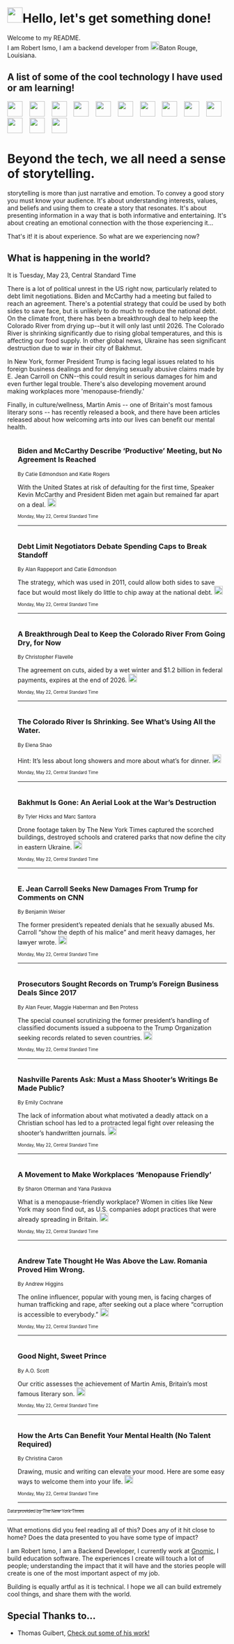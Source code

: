 <h1><img src="https://emojis.slackmojis.com/emojis/images/1643514375/3493/hot-coffee.gif?1643514375" width="35"/>Hello, let's get something done!</h1>

<p>Welcome to my README.<br/>
I am Robert Ismo, I am a backend developer from <img src="https://emojis.slackmojis.com/emojis/images/1638395689/50435/moulin_rouge.png?1638395689" width="20"/>Baton Rouge, Louisiana.</p>
<h2>A list of some of the cool technology I have used or am learning!</h2>
<p>
<img src="https://emojis.slackmojis.com/emojis/images/1643516091/21142/meow_bongotap.gif?1643516091" width="35" alt="">
<img src="https://img.shields.io/badge/Favorite%20Frontend%20Framework-SvelteKit-f83903" alt="">
<img src="https://img.shields.io/badge/Second%20Favorite-Vue-40b581" alt="">
<img src="https://img.shields.io/badge/Most%20Used%20Runtime-Nodejs-78b061" alt="">
<img src="https://emojis.slackmojis.com/emojis/images/1643517416/34482/fire.gif?1643517416" width="35" alt="">
<img src="https://img.shields.io/badge/Javascript%20But%20Better-Typescript-0078ca" alt="">
<img src="https://img.shields.io/badge/Favorite%20Language-Elixir-3e244d" alt="">
<img src="https://img.shields.io/badge/Containerize%20Everything-Docker-6ac9ef" alt="">
<img src="https://emojis.slackmojis.com/emojis/images/1643514596/5999/meow_party.gif?1643514596" width="35" alt="">
<img src="https://img.shields.io/badge/API%20Love%20Language-Graphql-de32a5" alt="">
<img src="https://img.shields.io/badge/Our%20Favorite%20Version%20Controller-Git-e94f33" alt="">
<img src="https://img.shields.io/badge/Favorite%20Database-Redis-d42d1d" alt="">
<img src="https://emojis.slackmojis.com/emojis/images/1643514559/5584/deployparrot.gif?1643514559" width="35" alt="">
<img src="https://img.shields.io/badge/Container%20Interstate-RabbitMQ-f66200" alt="">
<img src="https://img.shields.io/badge/Gotta%20Learn-Kubernetes-316adf" alt="">
<img src="https://img.shields.io/badge/Really%20Mature%20Now-WASM-654fef" alt="">
<img src="https://emojis.slackmojis.com/emojis/images/1666642497/61942/dance_vibe.gif?1666642497" width="35" alt="">
<img src="https://img.shields.io/badge/For%20My%20M1-ARM64-657d96" alt="">
<img src="https://img.shields.io/badge/Loving%20This%20So%20Much-TailwindCSS-17bcb5" alt="">
<img src="https://img.shields.io/badge/Cool%20Build%20Tool-Vite-f9cb24" alt="">
<img src="https://emojis.slackmojis.com/emojis/images/1669231376/62819/working-on-it.gif?1669231376" width="35" alt="">
<img src="https://img.shields.io/badge/Fun%20and%20Easy%20Database-MongoDB-5f8c49" alt="">
<img src="https://img.shields.io/badge/JS%20Life%20Support-NPM-c73737" alt="">
<img src="https://img.shields.io/badge/I%20Liked%20It-DynamoDB-0073b9" alt="">
<img src="https://emojis.slackmojis.com/emojis/images/1643514045/46/question.gif?1643514045" width="35" alt="">
<img src="https://img.shields.io/badge/cool-React-60d6f9" alt="">
<img src="https://img.shields.io/badge/Future%20Big%20Project-Lambda-f37e00" alt="">
<img src="https://img.shields.io/badge/NPM%20But%20Better-PNPM-f1aa07" alt="">
<img src="https://emojis.slackmojis.com/emojis/images/1643514943/9662/fbwow.gif?1643514943" width="35" alt="">
<img src="https://img.shields.io/badge/First%20Language-C-662079" alt="">
<img src="https://img.shields.io/badge/Where%20I%20Deploy%20Frontend-Vercel-000000" alt="">
<img src="https://img.shields.io/badge/Who%20Does%20not%20Want%20an%20App-Swift-f9492a" alt="">
<img src="https://emojis.slackmojis.com/emojis/images/1643514058/151/javascript.png?1643514058" width="35" alt="">
<img src="https://img.shields.io/badge/cool-Python-fbd542" alt="">
<img src="https://img.shields.io/badge/Favorite%20Something-Stripe-656cdc" alt="">
<img src="https://img.shields.io/badge/Of%20Course-HTML5-ed6327" alt="">
<img src="https://emojis.slackmojis.com/emojis/images/1660415405/60731/bomb.gif?1660415405" width="35" alt="">
<img src="https://img.shields.io/badge/hate-CSS-2964ec" alt="">
<img src="https://img.shields.io/badge/Learning-CircleCI-141215" alt="">
<img src="https://img.shields.io/badge/Learning-Rust-fbbb3b" alt="">
<img src="https://emojis.slackmojis.com/emojis/images/1660415397/60712/writing-hand.gif?1660415397" width="35" alt="">
<img src="https://img.shields.io/badge/Dev%20Browser%20of%20Choice-Firefox-cc4e26" alt="">
<img src="https://img.shields.io/badge/Recoverying%20From%20Windows-UNIX-1781e3" alt="">
<img src="https://img.shields.io/badge/LOVE-LogSeq-90c1c2" alt="">
<img src="https://emojis.slackmojis.com/emojis/images/1643514066/223/kirby.gif?1643514066" width="35" alt="">
<img src="https://img.shields.io/badge/Daily%20Driver-MacOS-e6e6e8" alt="">
<img src="https://img.shields.io/badge/Git%20Server-Github-000000" alt="">
<img src="https://img.shields.io/badge/enjoyable-EC2-f17428" alt="">
<img src="https://emojis.slackmojis.com/emojis/images/1643514239/2069/excited.gif?1643514239" width="35" alt="">
</p>
<h1>Beyond the tech, we all need a sense of storytelling.</h1>
<p>storytelling is more than just narrative and emotion. To convey a good story you must know your audience. It's about understanding interests, values, and beliefs and using them to create a story that resonates. It's about presenting information in a way that is both informative and entertaining. It's about creating an emotional connection with the those experiencing it...</p>
<p>That's it! it is about experience. So what are we experiencing now?</p>
<h2>What is happening in the world?</h2>
<p>It is Tuesday, May 23, Central Standard Time</p>
<p>
There is a lot of political unrest in the US right now, particularly related to debt limit negotiations. Biden and McCarthy had a meeting but failed to reach an agreement. There&#39;s a potential strategy that could be used by both sides to save face, but is unlikely to do much to reduce the national debt. On the climate front, there has been a breakthrough deal to help keep the Colorado River from drying up--but it will only last until 2026. The Colorado River is shrinking significantly due to rising global temperatures, and this is affecting our food supply. In other global news, Ukraine has seen significant destruction due to war in their city of Bakhmut. 

In New York, former President Trump is facing legal issues related to his foreign business dealings and for denying sexually abusive claims made by E. Jean Carroll on CNN--this could result in serious damages for him and even further legal trouble. There&#39;s also developing movement around making workplaces more &#39;menopause-friendly.&#39;

Finally, in culture&#x2F;wellness, Martin Amis -- one of Britain&#39;s most famous literary sons -- has recently released a book, and there have been articles released about how welcoming arts into our lives can benefit our mental health.</p>
<ol>
<img src="https://img.shields.io/badge/-us-blue" alt="">
<h3>Biden and McCarthy Describe ‘Productive’ Meeting, but No Agreement Is Reached</h3>
<sub>By Catie Edmondson and Katie Rogers</sub>
<p>With the United States at risk of defaulting for the first time, Speaker Kevin McCarthy and President Biden met again but remained far apart on a deal.  <a href="https://nyti.ms/3q7k7ls"><img src="https://developer.nytimes.com/files/poweredby_nytimes_30b.png?v=1583354208352" height="20"></a></p>
<sub><sub>Monday, May 22, Central Standard Time</sub></sub>
<hr/>
<img src="https://img.shields.io/badge/-us-blue" alt="">
<h3>Debt Limit Negotiators Debate Spending Caps to Break Standoff</h3>
<sub>By Alan Rappeport and Catie Edmondson</sub>
<p>The strategy, which was used in 2011, could allow both sides to save face but would most likely do little to chip away at the national debt.  <a href="https://nyti.ms/3q4wv61"><img src="https://developer.nytimes.com/files/poweredby_nytimes_30b.png?v=1583354208352" height="20"></a></p>
<sub><sub>Monday, May 22, Central Standard Time</sub></sub>
<hr/>
<img src="https://img.shields.io/badge/-climate-blue" alt="">
<h3>A Breakthrough Deal to Keep the Colorado River From Going Dry, for Now</h3>
<sub>By Christopher Flavelle</sub>
<p>The agreement on cuts, aided by a wet winter and $1.2 billion in federal payments, expires at the end of 2026.  <a href="https://nyti.ms/4208WZl"><img src="https://developer.nytimes.com/files/poweredby_nytimes_30b.png?v=1583354208352" height="20"></a></p>
<sub><sub>Monday, May 22, Central Standard Time</sub></sub>
<hr/>
<img src="https://img.shields.io/badge/-climate-blue" alt="">
<h3>The Colorado River Is Shrinking. See What’s Using All the Water.</h3>
<sub>By Elena Shao</sub>
<p>Hint: It’s less about long showers and more about what’s for dinner.  <a href="https://nyti.ms/3Oy26XQ"><img src="https://developer.nytimes.com/files/poweredby_nytimes_30b.png?v=1583354208352" height="20"></a></p>
<sub><sub>Monday, May 22, Central Standard Time</sub></sub>
<hr/>
<img src="https://img.shields.io/badge/-world-blue" alt="">
<h3>Bakhmut Is Gone: An Aerial Look at the War’s Destruction</h3>
<sub>By Tyler Hicks and Marc Santora</sub>
<p>Drone footage taken by The New York Times captured the scorched buildings, destroyed schools and cratered parks that now define the city in eastern Ukraine.  <a href="https://nyti.ms/45gprDr"><img src="https://developer.nytimes.com/files/poweredby_nytimes_30b.png?v=1583354208352" height="20"></a></p>
<sub><sub>Monday, May 22, Central Standard Time</sub></sub>
<hr/>
<img src="https://img.shields.io/badge/-nyregion-blue" alt="">
<h3>E. Jean Carroll Seeks New Damages From Trump for Comments on CNN</h3>
<sub>By Benjamin Weiser</sub>
<p>The former president’s repeated denials that he sexually abused Ms. Carroll “show the depth of his malice” and merit heavy damages, her lawyer wrote.  <a href="https://nyti.ms/3IygMSU"><img src="https://developer.nytimes.com/files/poweredby_nytimes_30b.png?v=1583354208352" height="20"></a></p>
<sub><sub>Monday, May 22, Central Standard Time</sub></sub>
<hr/>
<img src="https://img.shields.io/badge/-us-blue" alt="">
<h3>Prosecutors Sought Records on Trump’s Foreign Business Deals Since 2017</h3>
<sub>By Alan Feuer, Maggie Haberman and Ben Protess</sub>
<p>The special counsel scrutinizing the former president’s handling of classified documents issued a subpoena to the Trump Organization seeking records related to seven countries.  <a href="https://nyti.ms/3IueiFm"><img src="https://developer.nytimes.com/files/poweredby_nytimes_30b.png?v=1583354208352" height="20"></a></p>
<sub><sub>Monday, May 22, Central Standard Time</sub></sub>
<hr/>
<img src="https://img.shields.io/badge/-us-blue" alt="">
<h3>Nashville Parents Ask: Must a Mass Shooter’s Writings Be Made Public?</h3>
<sub>By Emily Cochrane</sub>
<p>The lack of information about what motivated a deadly attack on a Christian school has led to a protracted legal fight over releasing the shooter’s handwritten journals.  <a href="https://nyti.ms/3MoLLSJ"><img src="https://developer.nytimes.com/files/poweredby_nytimes_30b.png?v=1583354208352" height="20"></a></p>
<sub><sub>Monday, May 22, Central Standard Time</sub></sub>
<hr/>
<img src="https://img.shields.io/badge/-nyregion-blue" alt="">
<h3>A Movement to Make Workplaces ‘Menopause Friendly’</h3>
<sub>By Sharon Otterman and Yana Paskova</sub>
<p>What is a menopause-friendly workplace? Women in cities like New York may soon find out, as U.S. companies adopt practices that were already spreading in Britain.  <a href="https://nyti.ms/43cvWWx"><img src="https://developer.nytimes.com/files/poweredby_nytimes_30b.png?v=1583354208352" height="20"></a></p>
<sub><sub>Monday, May 22, Central Standard Time</sub></sub>
<hr/>
<img src="https://img.shields.io/badge/-world-blue" alt="">
<h3>Andrew Tate Thought He Was Above the Law. Romania Proved Him Wrong.</h3>
<sub>By Andrew Higgins</sub>
<p>The online influencer, popular with young men, is facing charges of human trafficking and rape, after seeking out a place where “corruption is accessible to everybody.”  <a href="https://nyti.ms/3OuoCAQ"><img src="https://developer.nytimes.com/files/poweredby_nytimes_30b.png?v=1583354208352" height="20"></a></p>
<sub><sub>Monday, May 22, Central Standard Time</sub></sub>
<hr/>
<img src="https://img.shields.io/badge/-books-blue" alt="">
<h3>Good Night, Sweet Prince</h3>
<sub>By A.O. Scott</sub>
<p>Our critic assesses the achievement of Martin Amis, Britain’s most famous literary son.  <a href="https://nyti.ms/45lIBI0"><img src="https://developer.nytimes.com/files/poweredby_nytimes_30b.png?v=1583354208352" height="20"></a></p>
<sub><sub>Monday, May 22, Central Standard Time</sub></sub>
<hr/>
<img src="https://img.shields.io/badge/-well-blue" alt="">
<h3>How the Arts Can Benefit Your Mental Health (No Talent Required)</h3>
<sub>By Christina Caron</sub>
<p>Drawing, music and writing can elevate your mood. Here are some easy ways to welcome them into your life.  <a href="https://nyti.ms/3BPz0M5"><img src="https://developer.nytimes.com/files/poweredby_nytimes_30b.png?v=1583354208352" height="20"></a></p>
<sub><sub>Monday, May 22, Central Standard Time</sub></sub>
<hr/>
</ol>
<a href="https://developer.nytimes.com"><sub><sub>Data provided by The New York Times</sub></sub></a>
<hr/>
<p>What emotions did you feel reading all of this? Does any of it hit close to home? Does the data presented to you have some type of impact?</p>
<p>I am Robert Ismo, I am a Backend Developer, I currently work at <a href="https://gnomic.education/">Gnomic</a>, I build education software. The experiences I create will touch a lot of people; understanding the impact that it will have and the stories people will create is one of the most important aspect of my job.</p>
<p>Building is equally artful as it is technical. I hope we all can build extremely cool things, and share them with the world.</p>
<h2>Special Thanks to...</h2>
<ul>
<li>Thomas Guibert, <a href="https://github.com/thmsgbrt/thmsgbrt">Check out some of his work!</a></li>
</ul>